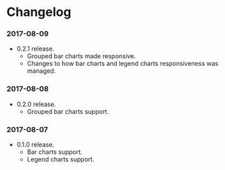 # Changelog

### 2017-08-09
- 0.2.1 release.
  - Grouped bar charts made responsive.
  - Changes to how bar charts and legend charts responsiveness was managed.

### 2017-08-08
- 0.2.0 release.
  - Grouped bar charts support.

### 2017-08-07
- 0.1.0 release.
  - Bar charts support.
  - Legend charts support.
